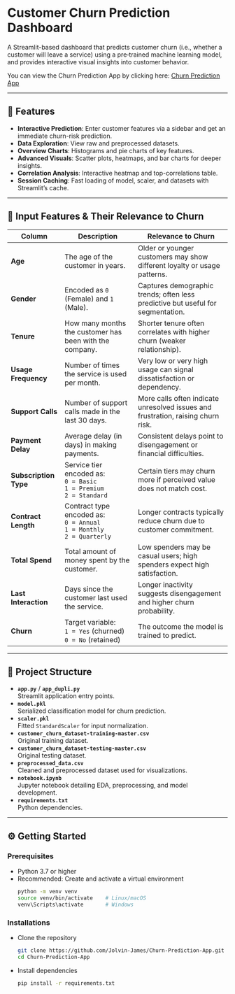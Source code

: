 # Customer Churn Prediction Dashboard

A Streamlit-based dashboard that predicts customer churn (i.e., whether a customer will leave a service) using a pre‑trained machine learning model, and provides interactive visual insights into customer behavior.

You can view the Churn Prediction App by clicking here: [Churn Prediction App](https://churn-prediction-app-mzrr3tkq99fdh2h7yydtlq.streamlit.app/) 

---

## 🚀 Features

- **Interactive Prediction**: Enter customer features via a sidebar and get an immediate churn-risk prediction.
- **Data Exploration**: View raw and preprocessed datasets.
- **Overview Charts**: Histograms and pie charts of key features.
- **Advanced Visuals**: Scatter plots, heatmaps, and bar charts for deeper insights.
- **Correlation Analysis**: Interactive heatmap and top-correlations table.
- **Session Caching**: Fast loading of model, scaler, and datasets with Streamlit’s cache.

---

## 🧾 Input Features & Their Relevance to Churn

| Column              | Description                                                               | Relevance to Churn                                                                 |
|---------------------|---------------------------------------------------------------------------|-------------------------------------------------------------------------------------|
| **Age**             | The age of the customer in years.                                         | Older or younger customers may show different loyalty or usage patterns.            |
| **Gender**          | Encoded as `0` (Female) and `1` (Male).                                   | Captures demographic trends; often less predictive but useful for segmentation.     |
| **Tenure**          | How many months the customer has been with the company.                   | Shorter tenure often correlates with higher churn (weaker relationship).            |
| **Usage Frequency** | Number of times the service is used per month.                            | Very low or very high usage can signal dissatisfaction or dependency.               |
| **Support Calls**   | Number of support calls made in the last 30 days.                         | More calls often indicate unresolved issues and frustration, raising churn risk.    |
| **Payment Delay**   | Average delay (in days) in making payments.                               | Consistent delays point to disengagement or financial difficulties.                 |
| **Subscription Type** | Service tier encoded as: <br>`0 = Basic`<br>`1 = Premium`<br>`2 = Standard` | Certain tiers may churn more if perceived value does not match cost.                |
| **Contract Length** | Contract type encoded as: <br>`0 = Annual`<br>`1 = Monthly`<br>`2 = Quarterly` | Longer contracts typically reduce churn due to customer commitment.                 |
| **Total Spend**     | Total amount of money spent by the customer.                              | Low spenders may be casual users; high spenders expect high satisfaction.           |
| **Last Interaction**| Days since the customer last used the service.                            | Longer inactivity suggests disengagement and higher churn probability.              |
| **Churn**           | Target variable: <br>`1 = Yes` (churned) <br>`0 = No` (retained)           | The outcome the model is trained to predict.                                        |

---

## 📁 Project Structure

- **`app.py`** / **`app_dupli.py`**  
  Streamlit application entry points.
- **`model.pkl`**  
  Serialized classification model for churn prediction.
- **`scaler.pkl`**  
  Fitted `StandardScaler` for input normalization.
- **`customer_churn_dataset-training-master.csv`**  
  Original training dataset.
- **`customer_churn_dataset-testing-master.csv`**  
  Original testing dataset.
- **`preprocessed_data.csv`**  
  Cleaned and preprocessed dataset used for visualizations.
- **`notebook.ipynb`**  
  Jupyter notebook detailing EDA, preprocessing, and model development.
- **`requirements.txt`**  
  Python dependencies.

---

## ⚙️ Getting Started

### Prerequisites

- Python 3.7 or higher  
- Recommended: Create and activate a virtual environment  
  ```bash
  python -m venv venv
  source venv/bin/activate    # Linux/macOS
  venv\Scripts\activate       # Windows

### Installations
- Clone the repository
  ```bash
  git clone https://github.com/Jolvin-James/Churn-Prediction-App.git
  cd Churn-Prediction-App
- Install dependencies
  ```bash
  pip install -r requirements.txt

